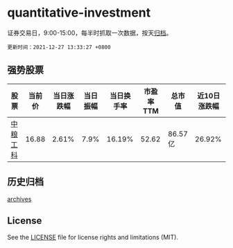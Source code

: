 # quantitative-investment

证券交易日，9:00-15:00，每半时抓取一次数据，按天[归档](archives)。

`更新时间：2021-12-27 13:33:27 +0800`

## 强势股票

|股票|当前价|当日涨跌幅|当日振幅|当日换手率|市盈率TTM|总市值|近10日涨跌幅|
|----|----|----|----|----|----|----|----|
|[中粮工科](https://xueqiu.com/S/SZ301058)|16.88|2.61%|7.9%|16.19%|52.62|86.57亿|26.92%|

## 历史归档

[archives](archives)

## License

See the [LICENSE](LICENSE) file for license rights and limitations (MIT).